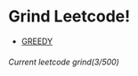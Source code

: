 # Grind Leetcode!

- [GREEDY](https://github.com/JayFreemandev/Problem-Solving/tree/main/LeetCode/Greedy)

###### Current leetcode grind(3/500)  
